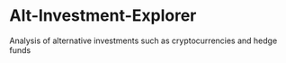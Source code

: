 # Alt-Investment-Explorer
Analysis of alternative investments such as cryptocurrencies and hedge funds
